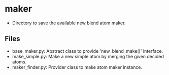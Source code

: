 # maker
* Directory to save the available new blend atom maker.

## Files
* base_maker.py: Abstract class to provide 'new_blend_make()' interface.
* make_simple.py: Make a new simple atom by merging the given decided atoms.
* maker_finder.py: Provider class to make atom maker instance.
